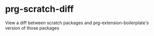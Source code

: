 # prg-scratch-diff
View a diff between scratch packages and prg-extension-boilerplate's version of those packages
